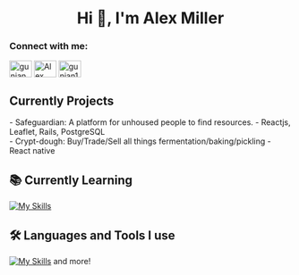 <h1 align="center">Hi 👋, I'm Alex Miller</h1>

<h3 align="left">Connect with me:</h3>

<p align="left">
<a href="https://www.instagram.com/alexannmill/" target="blank"><img align="center" src="https://raw.githubusercontent.com/rahuldkjain/github-profile-readme-generator/master/src/images/icons/Social/instagram.svg" alt="gunjan.ab" height="30" width="40" /></a>
<a href="https://www.linkedin.com/in/alexannmill/" target="blank"><img align="center" src="https://raw.githubusercontent.com/rahuldkjain/github-profile-readme-generator/master/src/images/icons/Social/linked-in-alt.svg" alt="Alex Miler" height="30" width="40" /></a>
<a href="https://github.com/alexannmill" target="blank"><img align="center" src="https://raw.githubusercontent.com/rahuldkjain/github-profile-readme-generator/master/src/images/icons/Social/github.svg" alt="gunjan1909" height="30" width="40" /></a>


<p align="left">

  <h2><b> Currently Projects</b></h2>
  - Safeguardian: A platform for unhoused people to find resources. - Reactjs, Leaflet, Rails, PostgreSQL 
  <br>
  - Crypt-dough: Buy/Trade/Sell all things fermentation/baking/pickling - React native
  
 <h2><b>📚 Currently Learning</b></h2>

[![My Skills](https://skillicons.dev/icons?i=py,ts)](https://skillicons.dev)

<h2><b>🛠 Languages and Tools I use </b></h2>
  
[![My Skills](https://skillicons.dev/icons?i=js,html,css,react,nodejs,jest,jquery,postgres,mysql,ruby,vscode,tailwind,express)](https://skillicons.dev) and more!

</p>

